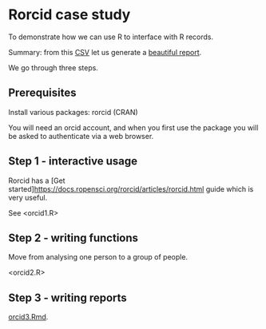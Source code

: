 # Rorcid case study

To demonstrate how we can use R to interface with R records.


Summary: from this [CSV](maths_orcid.csv) let us generate a [beautiful
report](https://htmlpreview.github.io/?https://github.com/sje30/munin-R/blob/main/rorcid/orcid3.html).

We go through three steps.


## Prerequisites

Install various packages: rorcid (CRAN)

You will need an orcid account, and when you first use the package you
will be asked to authenticate via a web browser.

## Step 1 - interactive usage

Rorcid has a 
[Get started]<https://docs.ropensci.org/rorcid/articles/rorcid.html> guide
which is very useful.


See <orcid1.R>

## Step 2 - writing functions

Move from analysing one person to a group of people.

<orcid2.R>


## Step 3 - writing reports

[orcid3.Rmd](orcid3.Rmd).


